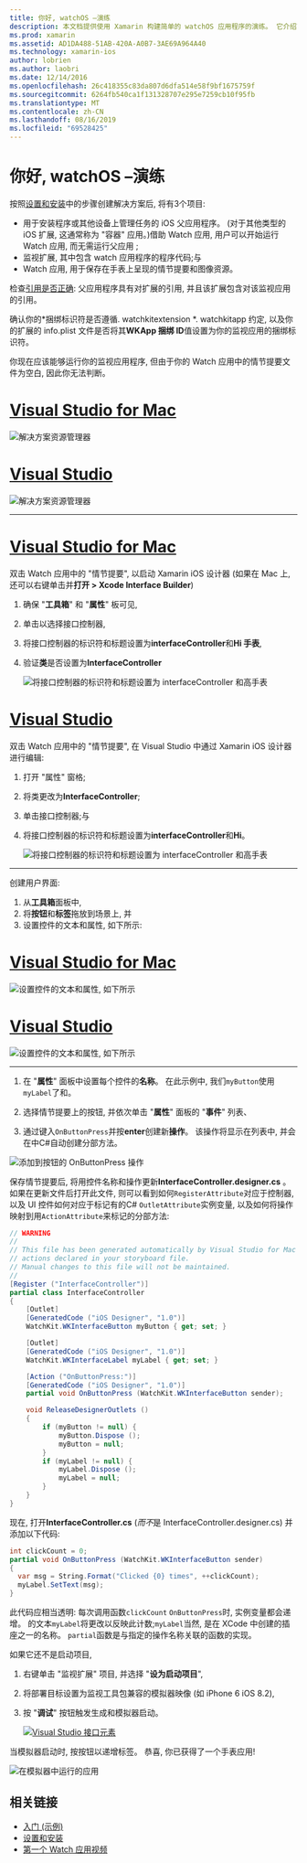 ```yaml
---
title: 你好, watchOS –演练
description: 本文档提供使用 Xamarin 构建简单的 watchOS 应用程序的演练。 它介绍了如何在 Visual Studio 和 Visual Studio for Mac 中工作, 如何使用情节提要并在代码中响应事件。
ms.prod: xamarin
ms.assetid: AD1DA488-51AB-420A-A0B7-3AE69A964A40
ms.technology: xamarin-ios
author: lobrien
ms.author: laobri
ms.date: 12/14/2016
ms.openlocfilehash: 26c418355c83da807d6dfa514e58f9bf1675759f
ms.sourcegitcommit: 6264fb540ca1f131328707e295e7259cb10f95fb
ms.translationtype: MT
ms.contentlocale: zh-CN
ms.lasthandoff: 08/16/2019
ms.locfileid: "69528425"
---
```

# <a name="hello-watchos--walkthrough"></a>你好, watchOS –演练

按照[设置和安装](~/ios/watchos/get-started/installation.md)中的步骤创建解决方案后, 将有3个项目:

- 用于安装程序或其他设备上管理任务的 iOS 父应用程序。 (对于其他类型的 iOS 扩展, 这通常称为 "容器" 应用。)借助 Watch 应用, 用户可以开始运行 Watch 应用, 而无需运行父应用 ;
- 监视扩展, 其中包含 watch 应用程序的程序代码;与
- Watch 应用, 用于保存在手表上呈现的情节提要和图像资源。

检查[引用是否正确](~/ios/watchos/get-started/project-references.md): 父应用程序具有对扩展的引用, 并且该扩展包含对该监视应用的引用。

确认你的\*捆绑标识符是否遵循. watchkitextension \*. watchkitapp 约定, 以及你的扩展的 info.plist 文件是否将其**WKApp 捆绑 ID**值设置为你的监视应用的捆绑标识符。

你现在应该能够运行你的监视应用程序, 但由于你的 Watch 应用中的情节提要文件为空白, 因此你无法判断。

# <a name="visual-studio-for-mactabmacos"></a>[Visual Studio for Mac](#tab/macos)

![](hello-watch-images/projectstructure.png "解决方案资源管理器")

# <a name="visual-studiotabwindows"></a>[Visual Studio](#tab/windows)

![](hello-watch-images/vs-projectstructure.png "解决方案资源管理器")

-----

# <a name="visual-studio-for-mactabmacos"></a>[Visual Studio for Mac](#tab/macos)
    
双击 Watch 应用中的 "情节提要", 以启动 Xamarin iOS 设计器 (如果在 Mac 上, 还可以右键单击并**打开 > Xcode Interface Builder**)


1. 确保 "**工具箱**" 和 "**属性**" 板可见,
1. 单击以选择接口控制器,
1. 将接口控制器的标识符和标题设置为**interfaceController**和**Hi 手表**,
1. 验证**类**是否设置为**InterfaceController**

    ![](hello-watch-images/interfacecontrollerattributes.png "将接口控制器的标识符和标题设置为 interfaceController 和高手表")

# <a name="visual-studiotabwindows"></a>[Visual Studio](#tab/windows)

双击 Watch 应用中的 "情节提要", 在 Visual Studio 中通过 Xamarin iOS 设计器进行编辑:

1. 打开 "属性" 窗格;
1. 将类更改为**InterfaceController**;
1. 单击接口控制器;与
1. 将接口控制器的标识符和标题设置为**interfaceController**和**Hi**。

    ![](hello-watch-images/vs-interfacecontrollerattributes.png "将接口控制器的标识符和标题设置为 interfaceController 和高手表")

-----


创建用户界面:

1. 从**工具箱**面板中,
1. 将**按钮**和**标签**拖放到场景上, 并
1. 设置控件的文本和属性, 如下所示:

# <a name="visual-studio-for-mactabmacos"></a>[Visual Studio for Mac](#tab/macos)

![](hello-watch-images/draganddrop.png "设置控件的文本和属性, 如下所示")

# <a name="visual-studiotabwindows"></a>[Visual Studio](#tab/windows)

![](hello-watch-images/vs-draganddrop.png "设置控件的文本和属性, 如下所示")

-----

1. 在 "**属性**" 面板中设置每个控件的**名称**。 在此示例中, 我们`myButton`使用`myLabel`了和。

1. 选择情节提要上的按钮, 并依次单击 "**属性**" 面板的 "**事件**" 列表、

1. 通过键入`OnButtonPress`并按**enter**创建新**操作**。
  该操作将显示在列表中, 并会在中C#自动创建分部方法。

![](hello-watch-images/buttonaction.png "添加到按钮的 OnButtonPress 操作")

保存情节提要后, 将用控件名称和操作更新**InterfaceController.designer.cs** 。 如果在更新文件后打开此文件, 则可以看到如何`RegisterAttribute`对应于控制器, 以及 UI 控件如何对应于标记有的C# `OutletAttribute`实例变量, 以及如何将操作映射到用`ActionAttribute`来标记的分部方法:

```csharp
// WARNING
//
// This file has been generated automatically by Visual Studio for Mac from the outlets and
// actions declared in your storyboard file.
// Manual changes to this file will not be maintained.
//
[Register ("InterfaceController")]
partial class InterfaceController
{
    [Outlet]
    [GeneratedCode ("iOS Designer", "1.0")]
    WatchKit.WKInterfaceButton myButton { get; set; }

    [Outlet]
    [GeneratedCode ("iOS Designer", "1.0")]
    WatchKit.WKInterfaceLabel myLabel { get; set; }

    [Action ("OnButtonPress:")]
    [GeneratedCode ("iOS Designer", "1.0")]
    partial void OnButtonPress (WatchKit.WKInterfaceButton sender);

    void ReleaseDesignerOutlets ()
    {
        if (myButton != null) {
            myButton.Dispose ();
            myButton = null;
        }
        if (myLabel != null) {
            myLabel.Dispose ();
            myLabel = null;
        }
    }
}
```

现在, 打开**InterfaceController.cs** (*而不*是 InterfaceController.designer.cs) 并添加以下代码:

```csharp
int clickCount = 0;
partial void OnButtonPress (WatchKit.WKInterfaceButton sender)
{
  var msg = String.Format("Clicked {0} times", ++clickCount);
  myLabel.SetText(msg);
}
```

此代码应相当透明: 每次调用函数`clickCount` `OnButtonPress`时, 实例变量都会递增。 的文本`myLabel`将更改以反映此计数;`myLabel`当然, 是在 XCode 中创建的插座之一的名称。 `partial`函数是与指定的操作名称关联的函数的实现。

如果它还不是启动项目,

1. 右键单击 "监视扩展" 项目, 并选择 "**设为启动项目**",

1. 将部署目标设置为监视工具包兼容的模拟器映像 (如 iPhone 6 iOS 8.2),

1. 按 "**调试**" 按钮触发生成和模拟器启动。

    [![](hello-watch-images/readytodebug-sml.png "Visual Studio 接口元素")](hello-watch-images/readytodebug.png#lightbox)

当模拟器启动时, 按按钮以递增标签。
恭喜, 你已获得了一个手表应用!

![](hello-watch-images/running.png "在模拟器中运行的应用")


## <a name="related-links"></a>相关链接

- [入门 (示例)](https://docs.microsoft.com/samples/xamarin/ios-samples/watchkit-gettingstarted)
- [设置和安装](~/ios/watchos/get-started/installation.md)
- [第一个 Watch 应用视频](https://blog.xamarin.com/your-first-watch-kit-app/)
